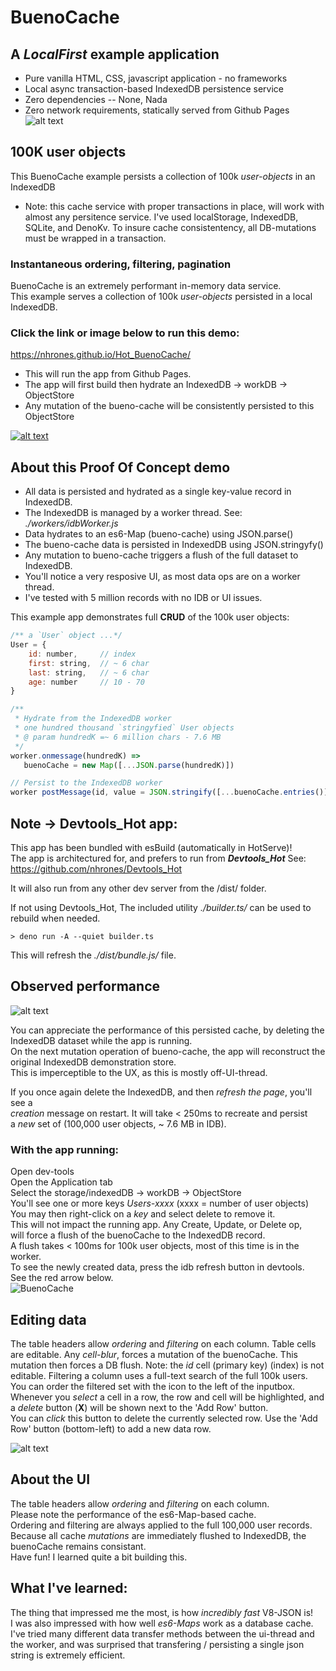 # BuenoCache
## A _LocalFirst_ example application
  - Pure vanilla HTML, CSS, javascript application - no frameworks
  - Local async transaction-based IndexedDB persistence service
  - Zero dependencies -- None, Nada
  - Zero network requirements, statically served from Github Pages
![alt text](./images/LocalFirst.png)


## 100K user objects
This BuenoCache example persists a collection of 100k _user-objects_ in an IndexedDB    
  - Note: this cache service with proper transactions in place, will work with almost any persitence service.  I've used localStorage, IndexedDB, SQLite, and DenoKv. To insure cache consistentency, all DB-mutations must be wrapped in a transaction. 

### Instantaneous ordering, filtering, pagination

BuenoCache is an extremely performant in-memory data service.     
This example serves a collection of 100k _user-objects_ persisted in a local IndexedDB.    

### Click the link or image below to run this demo:   
https://nhrones.github.io/Hot_BuenoCache/ 

  - This will run the app from Github Pages.    
  - The app will first build then hydrate an IndexedDB -> workDB -> ObjectStore    
  - Any mutation of the bueno-cache will be consistently persisted to this ObjectStore

[![alt text](./images/table.png)](https://nhrones.github.io/Hot_BuenoCache/)


## About this Proof Of Concept demo

 - All data is persisted and hydrated as a single key-value record in IndexedDB.    
 - The IndexedDB is managed by a worker thread. See: _./workers/idbWorker.js_    
 - Data hydrates to an es6-Map (bueno-cache) using JSON.parse()    
 - The bueno-cache data is persisted in IndexedDB using JSON.stringyfy()    
 - Any mutation to bueno-cache triggers a flush of the full dataset to IndexedDB.    
 - You'll notice a very resposive UI, as most data ops are on a worker thread.    
 - I've tested with 5 million records with no IDB or UI issues.    

This example app demonstrates full **CRUD** of the 100k user objects:
```js
/** a `User` object ...*/
User = {
    id: number,     // index
    first: string,  // ~ 6 char 
    last: string,   // ~ 6 char 
    age: number     // 10 - 70
} 

/**
 * Hydrate from the IndexedDB worker 
 * one hundred thousand `stringyfied` User objects
 * @ param hundredK =~ 6 million chars - 7.6 MB
 */
worker.onmessage(hundredK) =>
   buenoCache = new Map([...JSON.parse(hundredK)])

// Persist to the IndexedDB worker
worker postMessage(id, value = JSON.stringify([...buenoCache.entries()]))
```

## Note -> Devtools_Hot app: 
This app has been bundled with esBuild (automatically in HotServe)!    
The app is architectured for, and prefers to run from **_Devtools_Hot_**
See: https://github.com/nhrones/Devtools_Hot

It will also run from any other dev server from the /dist/ folder.     

If not using Devtools_Hot, The included utility _./builder.ts/_ can be used to rebuild when needed.
```
> deno run -A --quiet builder.ts
```
This will refresh the _./dist/bundle.js/_ file.

## Observed performance

 ![alt text](./images/buenoCacheIDB.png)

You can appreciate the performance of this persisted cache, by deleting the IndexedDB dataset while the app is running.    
On the next mutation operation of bueno-cache, the app will reconstruct the original  IndexedDB demonstration store.   
This is imperceptible to the UX, as this is mostly off-UI-thread.   
    
If you once again delete the IndexedDB, and then _refresh the page_, you'll see a     
_creation_ message on restart. It will take < 250ms to recreate and persist    
a _new_ set of (100,000 user objects, ~ 7.6 MB in IDB).    
  
### With the app running:     
   Open dev-tools        
   Open the Application tab    
   Select the storage/indexedDB -> workDB -> ObjectStore  
   You'll see one or more keys _Users-xxxx_ (xxxx = number of  user objects)    
   You may then right-click on a _key_ and select delete to remove it.    
   This will not impact the running app.  Any Create, Update, or Delete op,    
   will force a flush of the buenoCache to the IndexedDB record.    
   A flush takes < 100ms for 100k user objects, most of this time is in the worker.   
   To see the newly created data, press the idb refresh button in devtools.  
   See the red arrow below.      
   ![BuenoCache](./images/buenoCacheIDB.png)

   ## Editing data
   The table headers allow _ordering_ and _filtering_ on each column. 
   Table cells are editable. 
   Any _cell-blur_, forces a mutation of the buenoCache. This mutation then forces a DB flush. 
   Note: the _id_ cell (primary key) (index) is not editable.
   Filtering a column uses a full-text search of the full 100k users.
   You can order the filtered set with the icon to the left of the inputbox.
   Whenever you _select_ a cell in a row, the row and cell will be highlighted, and a _delete_ button (**X**) will be shown next to the 'Add Row' button.    
   You can _click_ this button to delete the currently selected row. 
   Use the 'Add Row' button (bottom-left) to add a new data row.  
 
![alt text](./images/table.png)

 
   ## About the UI
   The table headers allow _ordering_ and _filtering_ on each column.    
   Please note the performance of the es6-Map-based cache.     
   Ordering and filtering are always applied to the full 100,000 user records.   
   Because all cache _mutations_ are immediately flushed to IndexedDB, the buenoCache remains consistant.      
   Have fun! I learned quite a bit building this.   
   
   ## What I've learned:
   The thing that impressed me the most, is how _incredibly fast_ V8-JSON is!    
   I was also impressed with how well _es6-Maps_ work as a database cache.    
   I've tried many different data transfer methods between the ui-thread and the worker, and was surprised that transfering / persisting a single json string is extremely efficient.
